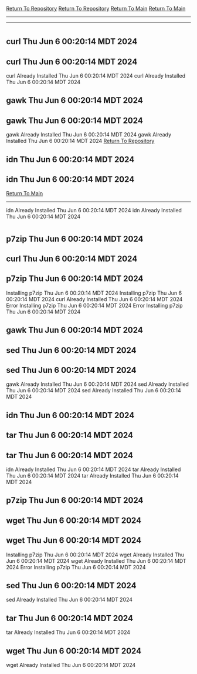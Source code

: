 [Return To Repository](https://github.com/DigitalWarrior/piholeparser/)
[Return To Repository](https://github.com/DigitalWarrior/piholeparser/)
[Return To Main](https://github.com/DigitalWarrior/piholeparser/blob/master/RecentRunLogs/Mainlog.md)
[Return To Main](https://github.com/DigitalWarrior/piholeparser/blob/master/RecentRunLogs/Mainlog.md)
____________________________________
____________________________________
# 
# 
## curl Thu Jun  6 00:20:14 MDT 2024
## curl Thu Jun  6 00:20:14 MDT 2024
curl Already Installed Thu Jun  6 00:20:14 MDT 2024
curl Already Installed Thu Jun  6 00:20:14 MDT 2024
## gawk Thu Jun  6 00:20:14 MDT 2024
## gawk Thu Jun  6 00:20:14 MDT 2024
gawk Already Installed Thu Jun  6 00:20:14 MDT 2024
gawk Already Installed Thu Jun  6 00:20:14 MDT 2024
[Return To Repository](https://github.com/DigitalWarrior/piholeparser/)
## idn Thu Jun  6 00:20:14 MDT 2024
## idn Thu Jun  6 00:20:14 MDT 2024
[Return To Main](https://github.com/DigitalWarrior/piholeparser/blob/master/RecentRunLogs/Mainlog.md)
____________________________________
idn Already Installed Thu Jun  6 00:20:14 MDT 2024
idn Already Installed Thu Jun  6 00:20:14 MDT 2024
# 
## p7zip Thu Jun  6 00:20:14 MDT 2024
## curl Thu Jun  6 00:20:14 MDT 2024
## p7zip Thu Jun  6 00:20:14 MDT 2024
Installing p7zip Thu Jun  6 00:20:14 MDT 2024
Installing p7zip Thu Jun  6 00:20:14 MDT 2024
curl Already Installed Thu Jun  6 00:20:14 MDT 2024
Error Installing p7zip Thu Jun  6 00:20:14 MDT 2024
Error Installing p7zip Thu Jun  6 00:20:14 MDT 2024
## gawk Thu Jun  6 00:20:14 MDT 2024
## sed Thu Jun  6 00:20:14 MDT 2024
## sed Thu Jun  6 00:20:14 MDT 2024
gawk Already Installed Thu Jun  6 00:20:14 MDT 2024
sed Already Installed Thu Jun  6 00:20:14 MDT 2024
sed Already Installed Thu Jun  6 00:20:14 MDT 2024
## idn Thu Jun  6 00:20:14 MDT 2024
## tar Thu Jun  6 00:20:14 MDT 2024
## tar Thu Jun  6 00:20:14 MDT 2024
idn Already Installed Thu Jun  6 00:20:14 MDT 2024
tar Already Installed Thu Jun  6 00:20:14 MDT 2024
tar Already Installed Thu Jun  6 00:20:14 MDT 2024
## p7zip Thu Jun  6 00:20:14 MDT 2024
## wget Thu Jun  6 00:20:14 MDT 2024
## wget Thu Jun  6 00:20:14 MDT 2024
Installing p7zip Thu Jun  6 00:20:14 MDT 2024
wget Already Installed Thu Jun  6 00:20:14 MDT 2024
wget Already Installed Thu Jun  6 00:20:14 MDT 2024
Error Installing p7zip Thu Jun  6 00:20:14 MDT 2024
## sed Thu Jun  6 00:20:14 MDT 2024
sed Already Installed Thu Jun  6 00:20:14 MDT 2024
## tar Thu Jun  6 00:20:14 MDT 2024
tar Already Installed Thu Jun  6 00:20:14 MDT 2024
## wget Thu Jun  6 00:20:14 MDT 2024
wget Already Installed Thu Jun  6 00:20:14 MDT 2024
